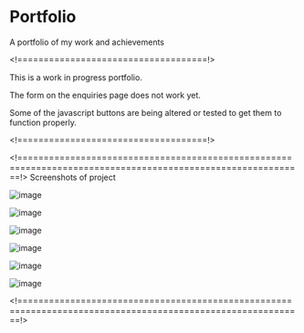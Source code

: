 # Portfolio
A portfolio of my work and achievements

<!====================================!>

This is a work in progress portfolio.

The form on the enquiries page does not work yet.

Some of the javascript buttons are being altered or
tested to get them to function properly.

<!====================================!>

<!============================================================================================================!>
Screenshots of project

![image](https://user-images.githubusercontent.com/112827142/218807002-34a7ac14-42cc-4e0e-8842-73fc58c9bba5.png)

![image](https://user-images.githubusercontent.com/112827142/218807245-c65de506-a48d-4660-8671-84b5b6d00e9d.png)

![image](https://user-images.githubusercontent.com/112827142/218807351-71aefb2f-bc21-444f-82a9-76d612576ad8.png)

![image](https://user-images.githubusercontent.com/112827142/218807395-f5fefb86-dc4c-440e-9089-21d11109d5ce.png)

![image](https://user-images.githubusercontent.com/112827142/218807461-8912fb56-62be-406f-9ab2-9753cd0aceb3.png)

![image](https://user-images.githubusercontent.com/112827142/218807572-5c3d09fe-4876-44e6-8fbf-724be6d3c16e.png)

<!============================================================================================================!>
